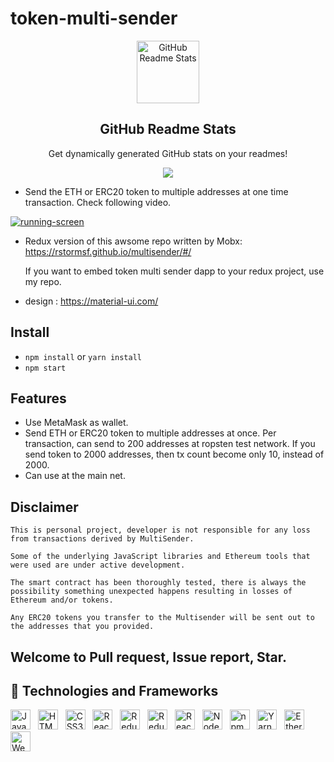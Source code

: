 # token-multi-sender
<p align="center">
 <img width="100px" src="https://res.cloudinary.com/anuraghazra/image/upload/v1594908242/logo_ccswme.svg" align="center" alt="GitHub Readme Stats" />
 <h2 align="center">GitHub Readme Stats</h2>
 <p align="center">Get dynamically generated GitHub stats on your readmes!</p>
</p>
<p align="center">
  <img src="https://img.shields.io/badge/Supported%20by-CryptoCurrency%20Power%20User%20%E2%86%92-gray.svg?colorA=655BE1&colorB=4F44D6&style=for-the-badge"/>
</p>

* Send the ETH or ERC20 token to multiple addresses at one time transaction. 
  Check following video.

[![running-screen](https://user-images.githubusercontent.com/35254636/44192872-bb287a00-a139-11e8-83ec-0a132a4b0ea5.png)](https://youtu.be/mE2qoiOi7XA)

* Redux version of this awsome repo written by Mobx:
https://rstormsf.github.io/multisender/#/
    
    If you want to embed token multi sender dapp to your redux project, use my repo.

* design :
https://material-ui.com/

## Install
* `npm install` or `yarn install`
* `npm start` 

## Features

* Use MetaMask as wallet.
* Send ETH or ERC20 token to multiple addresses at once.
Per transaction, can send to 200 addresses at ropsten test network.
If you send token to 2000 addresses, then tx count become only 10, instead of 2000.
* Can use at the main net.

## Disclaimer

    This is personal project, developer is not responsible for any loss from transactions derived by MultiSender. 
    
    Some of the underlying JavaScript libraries and Ethereum tools that were used are under active development. 
    
    The smart contract has been thoroughly tested, there is always the possibility something unexpected happens resulting in losses of Ethereum and/or tokens.

    Any ERC20 tokens you transfer to the Multisender will be sent out to the addresses that you provided.

## Welcome to Pull request, Issue report, Star. 


## 🌱 Technologies and Frameworks
<p>
    <!-- JavaScript -->
    <img src="https://img.shields.io/badge/JavaScript-f7df1e?flat=plastic&logo=javascript&logoColor=black" height="32" alt="JavaScript" />
    &nbsp;
    <!-- HTML5 -->
    <img src="https://img.shields.io/badge/HTML5-e34f26?flat=plastic&logo=html5&logoColor=white" height="32" alt="HTML5" />
    &nbsp;
    <!-- CSS3 -->
    <img src="https://img.shields.io/badge/CSS3-1572b6?flat=plastic&logo=css3&logoColor=white" height="32" alt="CSS3" />
    &nbsp;
    <!-- React -->
    <img src="https://img.shields.io/badge/React-61dafb?flat=plastic&logo=react&logoColor=black" height="32" alt="React" />
    &nbsp;
    <!-- Redux -->
    <img src="https://img.shields.io/badge/Redux-764abc?flat=plastic&logo=redux&logoColor=white" height="32" alt="Redux" />
    &nbsp;
    <!-- Redux-Saga -->
    <img src="https://img.shields.io/badge/Redux%20Saga-999999?flat=plastic&logo=redux-saga&logoColor=white" height="32" alt="Redux-Saga" />
    &nbsp;
    <!-- React Router -->
    <img src="https://img.shields.io/badge/React%20Router-ca4245?flat=plastic&logo=react%20router&logoColor=white" height="32" alt="React Router" />
    &nbsp;
    <!-- Node.js -->
    <img src="https://img.shields.io/badge/Node.js-339933?flat=plastic&logo=node.js&logoColor=white" height="32" alt="Node.js" />
    &nbsp;
    <!-- npm -->
    <img src="https://img.shields.io/badge/npm-cb3837?flat=plastic&logo=npm&logoColor=white" height="32" alt="npm" />
    &nbsp;
    <!-- Yarn -->
    <img src="https://img.shields.io/badge/Yarn-2c8ebb?flat=plastic&logo=yarn&logoColor=white" height="32" alt="Yarn" />
    &nbsp;
    <!-- Ethereum -->
    <img src="https://img.shields.io/badge/Ethereum-3c3c3d?flat=plastic&logo=ethereum&logoColor=white" height="32" alt="Ethereum" />
    &nbsp;
    <!-- Webpack -->
    <img src="https://img.shields.io/badge/Webpack-8dd6f9?flat=plastic&logo=webpack&logoColor=black" height="32" alt="Webpack" />
    &nbsp;
</p>

